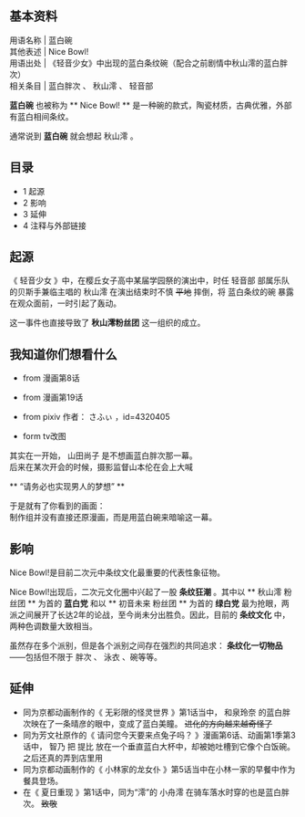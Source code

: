 **基本资料**  
---  
用语名称  |  蓝白碗   
其他表述  |  Nice Bowl!   
用语出处  |  《轻音少女》中出现的蓝白条纹碗（配合之前剧情中秋山澪的蓝白胖次）   
相关条目  |  蓝白胖次  、  秋山澪  、  轻音部   
  
**蓝白碗** 也被称为 ** Nice Bowl!  ** 是一种碗的款式，陶瓷材质，古典优雅，外部有蓝白相间条纹。

通常说到 **蓝白碗** 就会想起  秋山澪  。

##  目录

  * 1  起源 
  * 2  影响 
  * 3  延伸 
  * 4  注释与外部链接 

##  起源

《  轻音少女  》中，在樱丘女子高中某届学园祭的演出中，时任  轻音部  部属乐队的贝斯手兼临主唱的  秋山澪  在演出结束时不慎 ~~平地~~ 摔倒，将
蓝白条纹的碗  暴露在观众面前，一时引起了轰动。

这一事件也直接导致了 **秋山澪粉丝团** 这一组织的成立。

我知道你们想看什么  
---  
  
  * from 漫画第8话 

  * from 漫画第19话 

  * from pixiv 作者：  さふぃ  ，id=4320405 

  * form tv改图 

  
  
其实在一开始，  山田尚子  是不想画蓝白胖次那一幕。  
后来在某次开会的时候，摄影监督山本伦在会上大喊  

** “请务必也实现男人的梦想”  **

于是就有了你看到的画面：  
制作组并没有直接还原漫画，而是用蓝白碗来暗喻这一幕。

##  影响

Nice Bowl!是目前二次元中条纹文化最重要的代表性象征物。

Nice Bowl!出现后，二次元文化圈中兴起了一股 **条纹狂潮** 。其中以 ** 秋山澪  粉丝团 ** 为首的 **蓝白党** 和以 ** 初音未来
粉丝团 ** 为首的 **绿白党** 最为抢眼，两派之间展开了长达2年的论战，至今尚未分出胜负。因此，目前的 **条纹文化** 中，两种色调数量大致相当。

虽然存在多个派别，但是各个派别之间存在强烈的共同追求： **条纹化一切物品** ——包括但不限于  胖次  、  泳衣  、碗等等。

##  延伸

  * 同为京都动画制作的《  无彩限的怪灵世界  》第1话当中，  和泉玲奈  的蓝白胖次映在了一条晴彦的眼中，变成了蓝白美瞳。 ~~进化的方向越来越奇怪了~~
  * 同为芳文社原作的《  请问您今天要来点兔子吗？  》漫画第6话、动画第1季第3话中，  智乃  把  提比  放在一个垂直蓝白大杯中，却被她吐槽到它像个白饭碗。  之后还真的弄到店里用 
  * 同为京都动画制作的《  小林家的龙女仆  》第5话当中在小林一家的早餐中作为餐具登场。 
  * 在《  夏日重现  》第1话中，同为“澪”的  小舟澪  在骑车落水时穿的也是蓝白胖次。 ~~致敬~~